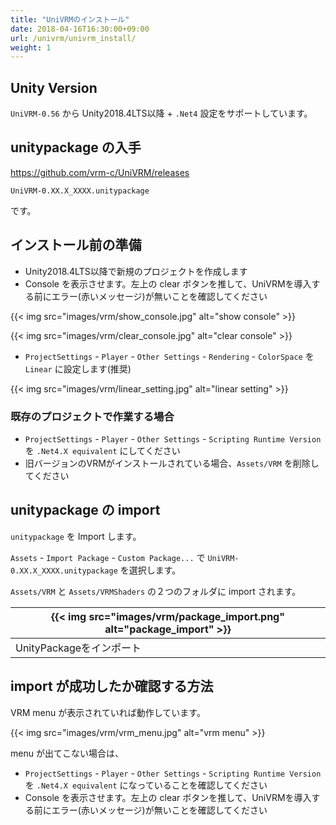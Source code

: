 ```yaml
---
title: "UniVRMのインストール"
date: 2018-04-16T16:30:00+09:00
url: /univrm/univrm_install/
weight: 1
---
```


## Unity Version

`UniVRM-0.56` から
Unity2018.4LTS以降 + `.Net4` 設定をサポートしています。

## unitypackage の入手

https://github.com/vrm-c/UniVRM/releases

`UniVRM-0.XX.X_XXXX.unitypackage`

です。

## インストール前の準備

* Unity2018.4LTS以降で新規のプロジェクトを作成します
* Console を表示させます。左上の clear ボタンを推して、UniVRMを導入する前にエラー(赤いメッセージ)が無いことを確認してください

{{< img src="images/vrm/show_console.jpg" alt="show console" >}}

{{< img src="images/vrm/clear_console.jpg" alt="clear console" >}}

* `ProjectSettings` - `Player` - `Other Settings` - `Rendering` - `ColorSpace` を `Linear` に設定します(推奨)

{{< img src="images/vrm/linear_setting.jpg" alt="linear setting" >}}

### 既存のプロジェクトで作業する場合

* `ProjectSettings` - `Player` - `Other Settings` - `Scripting Runtime Version` を `.Net4.X equivalent` にしてください
* 旧バージョンのVRMがインストールされている場合、`Assets/VRM` を削除してください

## unitypackage の import

`unitypackage` を Import します。

`Assets` - `Import Package` - `Custom Package...` で `UniVRM-0.XX.X_XXXX.unitypackage` を選択します。

`Assets/VRM` と `Assets/VRMShaders` の２つのフォルダに import されます。

|{{< img src="images/vrm/package_import.png" alt="package_import" >}}|
|-----|
|UnityPackageをインポート|

## import が成功したか確認する方法

VRM menu が表示されていれば動作しています。

{{< img src="images/vrm/vrm_menu.jpg" alt="vrm menu" >}}

menu が出てこない場合は、

* `ProjectSettings` - `Player` - `Other Settings` - `Scripting Runtime Version` を `.Net4.X equivalent` になっていることを確認してください
* Console を表示させます。左上の clear ボタンを推して、UniVRMを導入する前にエラー(赤いメッセージ)が無いことを確認してください
